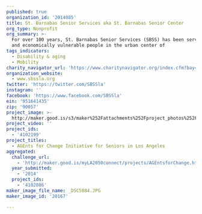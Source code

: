 ```yaml
---
published: true
organization_id: '2014085'
title: St. Barnabas Senior Services aka St. Barnabas Senior Center
org_type: Nonprofit
org_summary: >-
  For over 100 years, St. Barnabas Senior Services (SBSS) has been serving aging
  and economically vulnerable people in the urban center of
tags_indicators:
  - Disability & aging
  - Mobility
charity_navigator_url: 'https://www.charitynavigator.org/index.cfm?bay=search.profile&ein=951641435'
organization_website:
  - www.sbssla.org
twitter: 'https://twitter.com/SBSSla'
instagram: ''
facebook: 'https://www.facebook.com/SBSSla'
ein: '951641435'
zip: '90057'
project_image: >-
  http://maker.good.is/s3/maker%252Fattachments%252Fproject_photos%252Fimages%252F20167%252Fdisplay%252F_DSC5884.JPG=c570x385
project_video: ''
project_ids:
  - '4102199'
project_titles:
  - AGEnts for Change Initiative for Seniors in Los Angeles
aggregated:
  challenge_url:
    - 'http://maker.good.is/myLA2050connect/projects/AGEntsforChange.html'
  year_submitted:
    - '2014'
  project_ids:
    - '4102086'
maker_image_file_name: _DSC5884.JPG
maker_image_id: '20167'

---
```

